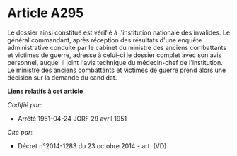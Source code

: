 # Article A295

Le dossier ainsi constitué est vérifié à l'institution nationale des invalides. Le général commandant, après réception des
résultats d'une enquête administrative conduite par le cabinet du ministre des anciens combattants et victimes de guerre,
adresse à celui-ci le dossier complet avec son avis personnel, auquel il joint l'avis technique du médecin-chef de
l'institution. Le ministre des anciens combattants et victimes de guerre prend alors une décision sur la demande du candidat.

**Liens relatifs à cet article**

_Codifié par_:

  - Arrêté 1951-04-24 JORF 29 avril 1951

_Cité par_:

  - Décret n°2014-1283 du 23 octobre 2014 - art. (VD)
